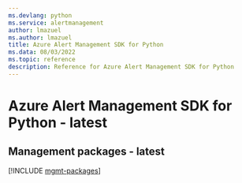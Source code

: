```yaml
---
ms.devlang: python
ms.service: alertmanagement
author: lmazuel
ms.author: lmazuel
title: Azure Alert Management SDK for Python
ms.data: 08/03/2022
ms.topic: reference
description: Reference for Azure Alert Management SDK for Python
---
```

# Azure Alert Management SDK for Python - latest

## Management packages - latest
[!INCLUDE [mgmt-packages](alert-management-mgmt-index.md)]